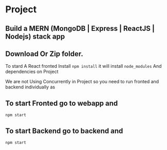 # Project

## Build a MERN (MongoDB | Express | ReactJS | Nodejs) stack app 

## Download Or Zip folder. 
To stard A React fronted Install `npm install` it will install `node_modules` And dependencies on Project

We are not Using Concurrently in Project so you need to run fronted and backend individually as 
## To start Fronted go to webapp and  
~~~
npm start
~~~
## To start Backend go to backend and 
~~~
npm start
~~~
